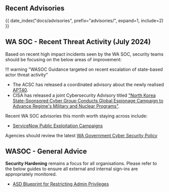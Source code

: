 ## Recent Advisories

{{ date_index("docs/advisories", prefix="advisories/", expand=1, include=2) }}

## WA SOC - Recent Threat Activity (July 2024)

Based on recent high impact incidents seen by the WA SOC, security teams should be focusing on the below areas of improvement:

!!! warning "WASOC Guidance targeted on recent escalation of state-based actor threat activity"

- The ACSC has released a coordinated advisory about the newly realised [APT40](https://www.cyber.gov.au/about-us/view-all-content/alerts-and-advisories/apt40-advisory-prc-mss-tradecraft-in-action).
- CISA has released a joint Cybersecurity Advisory titled ["North Korea State-Sponsored Cyber Group Conducts Global Espionage Campaign to Advance Regime's Military and Nuclear Programs"](https://www.cisa.gov/news-events/alerts/2024/07/25/fbi-cisa-and-partners-release-advisory-highlighting-north-korean-cyber-espionage-activity).

Recent WA SOC advisories this month worth staying across include:

- [ServiceNow Public Exploitation Campaigns](https://soc.cyber.wa.gov.au/advisories/20240726005-ServiceNow-Public-Exploitation-Campaigns/)

Agencies should review the latest [WA Government Cyber Security Policy](https://www.wa.gov.au/government/publications/2024-wa-government-cyber-security-policy)

## WASOC - General Advice

**Security Hardening** remains a focus for all organisations. Please refer to the below guides to ensure all external and internal sign-ins are appropriately monitored.

- [ASD Blueprint for Restricting Admin Privileges](https://blueprint.asd.gov.au/security-and-governance/essential-eight/restrict-administrative-privileges/)

